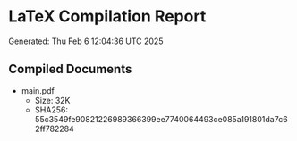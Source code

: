 # LaTeX Compilation Report
Generated: Thu Feb  6 12:04:36 UTC 2025
## Compiled Documents
- main.pdf
  - Size: 32K
  - SHA256: 55c3549fe90821226989366399ee7740064493ce085a191801da7c62ff782284
